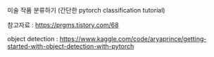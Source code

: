 미술 작품 분류하기 (간단한 pytorch classification tutorial)

참고자료 : https://prgms.tistory.com/68

object detection : https://www.kaggle.com/code/aryaprince/getting-started-with-object-detection-with-pytorch
